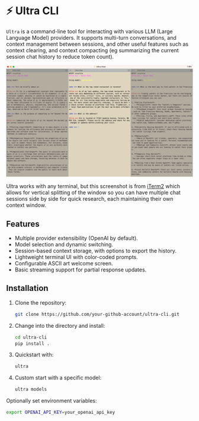 # ⚡ Ultra CLI

`Ultra` is a command-line tool for interacting with various LLM (Large Language Model) providers. It supports multi-turn conversations, and context management between sessions, and other useful features such as context clearing, and context compacting (eg summarizing the current session chat history to reduce token count).

![Ultra CLI Demo](images/ultra-demo.png)

Ultra works with any terminal, but this screenshot is from [iTerm2](https://github.com/gnachman/iTerm2) which allows for vertical splitting of the window so you can have multiple chat sessions side by side for quick research, each maintaining their own context window.

## Features
- Multiple provider extensibility (OpenAI by default).
- Model selection and dynamic switching.
- Session-based context storage, with options to export the history.
- Lightweight terminal UI with color-coded prompts.
- Configurable ASCII art welcome screen.
- Basic streaming support for partial response updates.

## Installation

1. Clone the repository:

    ```bash
    git clone https://github.com/your-github-account/ultra-cli.git
    ```
2. Change into the directory and install:

    ```bash
    cd ultra-cli
    pip install .
    ```

3. Quickstart with:

    ```bash
    ultra
    ```
4. Custom start with a specific model:

    ```bash
    ultra models
    ```

Optionally set environment variables:
```bash
export OPENAI_API_KEY=your_openai_api_key